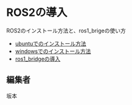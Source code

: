# ROS2の導入

ROS2のインストール方法と、ros1_brigeの使い方


- [ubuntuでのインストール方法](./install_ubuntu.md)
- [windowsでのインストール方法](./install_windows.md)
- [ros1_bridgeの導入](./bridge_setup.md)

## 編集者

坂本